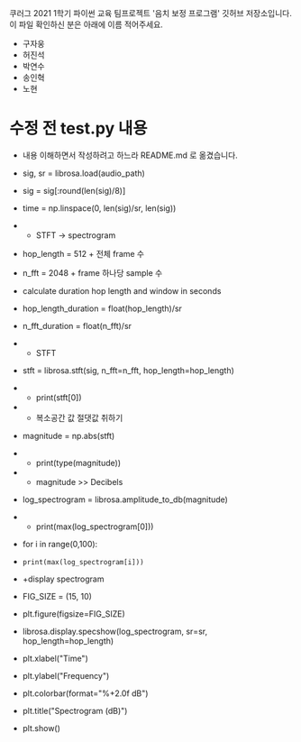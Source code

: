 쿠러그 2021 1학기 파이썬 교육 팀프로젝트 '음치 보정 프로그램' 깃허브 저장소입니다.  
이 파일 확인하신 분은 아래에 이름 적어주세요.

- 구자웅
- 허진석
- 박연수
- 송인혁
- 노현

# 수정 전 test.py 내용 

+ 내용 이해하면서 작성하려고 하느라 README.md 로 옮겼습니다.
+ sig, sr = librosa.load(audio_path)
+ sig = sig[:round(len(sig)/8)]

+ time = np.linspace(0, len(sig)/sr, len(sig))

+ + STFT -> spectrogram
+ hop_length = 512  + 전체 frame 수
+ n_fft = 2048  + frame 하나당 sample 수

+ calculate duration hop length and window in seconds
+ hop_length_duration = float(hop_length)/sr
+ n_fft_duration = float(n_fft)/sr

+ + STFT
+ stft = librosa.stft(sig, n_fft=n_fft, hop_length=hop_length)
+ + print(stft[0])
+ + 복소공간 값 절댓값 취하기
+ magnitude = np.abs(stft)
+ + print(type(magnitude))
+ + magnitude >> Decibels
+ log_spectrogram = librosa.amplitude_to_db(magnitude)
+ + print(max(log_spectrogram[0]))


+ for i in range(0,100):
+     print(max(log_spectrogram[i]))

+ +display spectrogram
+ FIG_SIZE = (15, 10)
+ plt.figure(figsize=FIG_SIZE)
+ librosa.display.specshow(log_spectrogram, sr=sr, hop_length=hop_length)
+ plt.xlabel("Time")
+ plt.ylabel("Frequency")
+ plt.colorbar(format="%+2.0f dB")
+ plt.title("Spectrogram (dB)")
+ plt.show()

